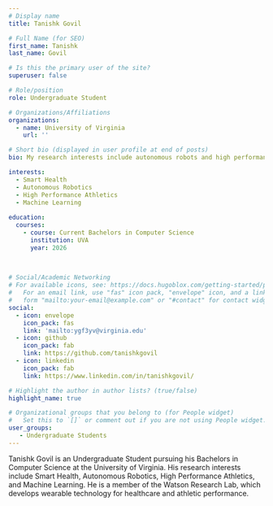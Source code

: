 ```yaml
---
# Display name
title: Tanishk Govil

# Full Name (for SEO)
first_name: Tanishk
last_name: Govil

# Is this the primary user of the site?
superuser: false

# Role/position
role: Undergraduate Student

# Organizations/Affiliations
organizations:
  - name: University of Virginia
    url: ''

# Short bio (displayed in user profile at end of posts)
bio: My research interests include autonomous robots and high performance athletics.

interests:
  - Smart Health
  - Autonomous Robotics
  - High Performance Athletics
  - Machine Learning
  
education:
  courses:
    - course: Current Bachelors in Computer Science
      institution: UVA
      year: 2026
   
  

# Social/Academic Networking
# For available icons, see: https://docs.hugoblox.com/getting-started/page-builder/#icons
#   For an email link, use "fas" icon pack, "envelope" icon, and a link in the
#   form "mailto:your-email@example.com" or "#contact" for contact widget.
social:
  - icon: envelope
    icon_pack: fas
    link: 'mailto:ygf3yv@virginia.edu'
  - icon: github
    icon_pack: fab
    link: https://github.com/tanishkgovil
  - icon: linkedin
    icon_pack: fab
    link: https://www.linkedin.com/in/tanishkgovil/

# Highlight the author in author lists? (true/false)
highlight_name: true

# Organizational groups that you belong to (for People widget)
#   Set this to `[]` or comment out if you are not using People widget.
user_groups:
   - Undergraduate Students
---
```


Tanishk Govil is an Undergraduate Student pursuing his Bachelors in Computer Science at the University of Virginia. His research interests include Smart Health, Autonomous Robotics, High Performance Athletics, and Machine Learning. He is a member of the Watson Research Lab, which develops wearable technology for healthcare and athletic performance.
